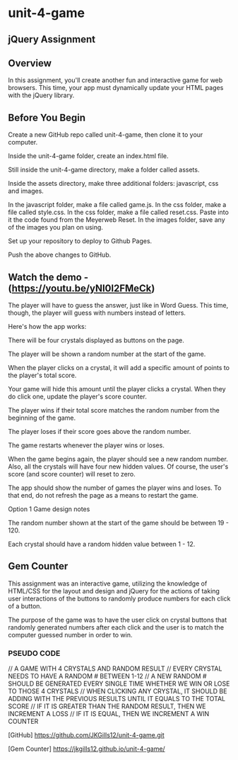 # unit-4-game
## jQuery Assignment

## Overview
In this assignment, you'll create another fun and interactive game for web browsers. This time, your app must dynamically update your HTML pages with the jQuery library.


## Before You Begin


Create a new GitHub repo called unit-4-game, then clone it to your computer.


Inside the unit-4-game folder, create an index.html file.


Still inside the unit-4-game directory, make a folder called assets.

Inside the assets directory, make three additional folders: javascript, css and images.

In the javascript folder, make a file called game.js.
In the css folder, make a file called style.css.
In the css folder, make a file called reset.css. Paste into it the code found from the Meyerweb Reset.
In the images folder, save any of the images you plan on using.





Set up your repository to deploy to Github Pages.


Push the above changes to GitHub.


## Watch the demo - (https://youtu.be/yNI0l2FMeCk)


The player will have to guess the answer, just like in Word Guess. This time, though, the player will guess with numbers instead of letters.


Here's how the app works:


There will be four crystals displayed as buttons on the page.


The player will be shown a random number at the start of the game.


When the player clicks on a crystal, it will add a specific amount of points to the player's total score.

Your game will hide this amount until the player clicks a crystal.
When they do click one, update the player's score counter.



The player wins if their total score matches the random number from the beginning of the game.


The player loses if their score goes above the random number.


The game restarts whenever the player wins or loses.

When the game begins again, the player should see a new random number. Also, all the crystals will have four new hidden values. Of course, the user's score (and score counter) will reset to zero.



The app should show the number of games the player wins and loses. To that end, do not refresh the page as a means to restart the game.





Option 1 Game design notes


The random number shown at the start of the game should be between 19 - 120.


Each crystal should have a random hidden value between 1 - 12.

## Gem Counter
This assignment was an interactive game, utilizing the knowledge of HTML/CSS for the layout and design and jQuery for the actions of taking user interactions of the buttons to randomly produce numbers for each click of a button. 

The purpose of the game was to have the user click on crystal buttons that randomly generated numbers after each click and the user is to match the computer guessed number in order to win.

### PSEUDO CODE
// A GAME WITH 4 CRYSTALS AND RANDOM RESULT
// EVERY CRYSTAL NEEDS TO HAVE A RANDOM # BETWEEN 1-12
// A NEW RANDOM # SHOULD BE GENERATED EVERY SINGLE TIME WHETHER WE WIN OR LOSE TO THOSE 4 CRYSTALS
// WHEN CLICKING ANY CRYSTAL, IT SHOULD BE ADDING WITH THE PREVIOUS RESULTS UNTIL IT EQUALS TO THE TOTAL SCORE
// IF IT IS GREATER THAN THE RANDOM RESULT, THEN WE INCREMENT A LOSS
// IF IT IS EQUAL, THEN WE INCREMENT A WIN COUNTER

[GitHub] https://github.com/JKGills12/unit-4-game.git

[Gem Counter] https://jkgills12.github.io/unit-4-game/


